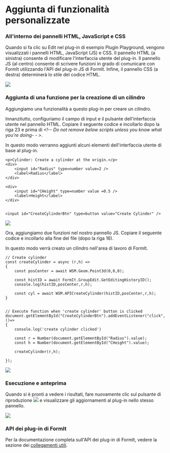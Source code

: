 # Aggiunta di funzionalità personalizzate

### All'interno dei pannelli HTML, JavaScript e CSS

Quando si fa clic su Edit nel plug-in di esempio Plugin Playground, vengono visualizzati i pannelli HTML, JavaScript (JS) e CSS. Il pannello HTML (a sinistra) consente di modificare l'interfaccia utente del plug-in. Il pannello JS (al centro) consente di scrivere funzioni in grado di comunicare con FormIt utilizzando l'API del plug-in JS di FormIt. Infine, il pannello CSS (a destra) determinerà lo stile del codice HTML.

![](<../../../.gitbook/assets/image (27).png>)

### Aggiunta di una funzione per la creazione di un cilindro

Aggiungiamo una funzionalità a questo plug-in per creare un cilindro.

Innanzitutto, configuriamo il campo di input e il pulsante dell'interfaccia utente nel pannello HTML. Copiare il seguente codice e incollarlo dopo la riga 23 e prima di _\<!-- Do not remove below scripts unless you know what you're doing- - >_.

In questo modo verranno aggiunti alcuni elementi dell'interfaccia utente di base al plug-in.

```
<p>Cylinder: Create a cylinder at the origin.</p>
<div>
    <input id="Radius" type=number value=2 />
    <label>Radius</label>
</div>

<div>
    <input id="CHeight" type=number value =0.5 />
    <label>Height</label>
</div>


<input id="CreateCylinderBtn" type=button value="Create Cylinder" />

```

![](<../../../.gitbook/assets/image (86).png>)

Ora, aggiungiamo due funzioni nel nostro pannello JS. Copiare il seguente codice e incollarlo alla fine del file (dopo la riga 16).

In questo modo verrà creato un cilindro nell'area di lavoro di FormIt.

```
// Create cylinder
const createCylinder = async (r,h) =>
{
    const posCenter = await WSM.Geom.Point3d(0,0,0);

    const histID = await FormIt.GroupEdit.GetEditingHistoryID();
    console.log(histID,posCenter,r,h);

    const cyl = await WSM.APICreateCylinder(histID,posCenter,r,h);
}


// Execute function when 'create cylinder' button is clicked
document.getElementById("CreateCylinderBtn").addEventListener("click", ()=>
{
    console.log('create cylinder clicked')

    const r = Number(document.getElementById("Radius").value);
    const h = Number(document.getElementById("CHeight").value);

    createCylinder(r,h);

});
```

![](<../../../.gitbook/assets/image (82).png>)

### Esecuzione e anteprima

Quando si è pronti a vedere i risultati, fare nuovamente clic sul pulsante di riproduzione ![](<../../../.gitbook/assets/image (81).png>) e visualizzare gli aggiornamenti al plug-in nello stesso pannello.

![](<../../../.gitbook/assets/image (14).png>)

### API dei plug-in di FormIt

Per la documentazione completa sull'API dei plug-in di FormIt, vedere la sezione dei [collegamenti utili](../useful-links.md).

